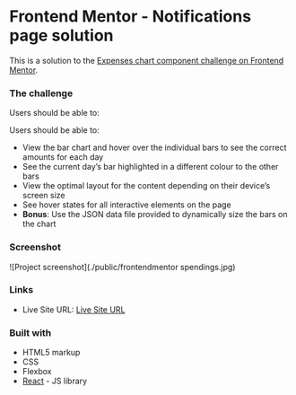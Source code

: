 # Frontend Mentor - Notifications page solution

This is a solution to the [Expenses chart component challenge on Frontend Mentor](https://www.frontendmentor.io/challenges/expenses-chart-component-e7yJBUdjwt). 

### The challenge

Users should be able to:

Users should be able to:

- View the bar chart and hover over the individual bars to see the correct amounts for each day
- See the current day’s bar highlighted in a different colour to the other bars
- View the optimal layout for the content depending on their device’s screen size
- See hover states for all interactive elements on the page
- **Bonus**: Use the JSON data file provided to dynamically size the bars on the chart

### Screenshot

![Project screenshot](./public/frontendmentor spendings.jpg)

### Links

- Live Site URL: [Live Site URL](https://6356d0c09df40300506f171b--stellar-nasturtium-d0c2a9.netlify.app/)

### Built with

- HTML5 markup
- CSS
- Flexbox
- [React](https://reactjs.org/) - JS library

